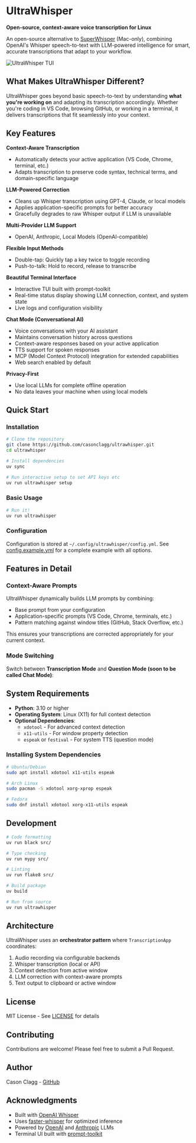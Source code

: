 # UltraWhisper

**Open-source, context-aware voice transcription for Linux**

An open-source alternative to [SuperWhisper](https://superwhisper.com/) (Mac-only), combining OpenAI's Whisper speech-to-text with LLM-powered intelligence for smart, accurate transcriptions that adapt to your workflow.

![UltraWhisper TUI](docs/ultrawhisper.png)

## What Makes UltraWhisper Different?

UltraWhisper goes beyond basic speech-to-text by understanding **what you're working on** and adapting its transcription accordingly. Whether you're coding in VS Code, browsing GitHub, or working in a terminal, it delivers transcriptions that fit seamlessly into your context.

## Key Features

**Context-Aware Transcription**
- Automatically detects your active application (VS Code, Chrome, terminal, etc.)
- Adapts transcription to preserve code syntax, technical terms, and domain-specific language

**LLM-Powered Correction**
- Cleans up Whisper transcription using GPT-4, Claude, or local models
- Applies application-specific prompts for better accuracy
- Gracefully degrades to raw Whisper output if LLM is unavailable

**Multi-Provider LLM Support**
- OpenAI, Anthropic, Local Models (OpenAI-compatible)

**Flexible Input Methods**
- Double-tap: Quickly tap a key twice to toggle recording
- Push-to-talk: Hold to record, release to transcribe

**Beautiful Terminal Interface**
- Interactive TUI built with prompt-toolkit
- Real-time status display showing LLM connection, context, and system state
- Live logs and configuration visibility

**Chat Mode (Conversational AI)**
- Voice conversations with your AI assistant
- Maintains conversation history across questions
- Context-aware responses based on your active application
- TTS support for spoken responses
- MCP (Model Context Protocol) integration for extended capabilities
- Web search enabled by default

**Privacy-First**
- Use local LLMs for complete offline operation
- No data leaves your machine when using local models

## Quick Start

### Installation

```bash
# Clone the repository
git clone https://github.com/casonclagg/ultrawhisper.git
cd ultrawhisper

# Install dependencies
uv sync

# Run interactive setup to set API keys etc
uv run ultrawhisper setup
```

### Basic Usage

```bash
# Run it!
uv run ultrawhisper
```

### Configuration

Configuration is stored at `~/.config/ultrawhisper/config.yml`. See [config.example.yml](config.example.yml) for a complete example with all options.

## Features in Detail

### Context-Aware Prompts

UltraWhisper dynamically builds LLM prompts by combining:
- Base prompt from your configuration
- Application-specific prompts (VS Code, Chrome, terminals, etc.)
- Pattern matching against window titles (GitHub, Stack Overflow, etc.)

This ensures your transcriptions are corrected appropriately for your current context.

### Mode Switching

Switch between **Transcription Mode** and **Question Mode (soon to be called Chat Mode)**:

## System Requirements

- **Python**: 3.10 or higher
- **Operating System**: Linux (X11) for full context detection
- **Optional Dependencies**:
  - `xdotool` - For advanced context detection
  - `x11-utils` - For window property detection
  - `espeak` or `festival` - For system TTS (question mode)

### Installing System Dependencies

```bash
# Ubuntu/Debian
sudo apt install xdotool x11-utils espeak

# Arch Linux
sudo pacman -S xdotool xorg-xprop espeak

# Fedora
sudo dnf install xdotool xorg-x11-utils espeak
```

## Development

```bash
# Code formatting
uv run black src/

# Type checking
uv run mypy src/

# Linting
uv run flake8 src/

# Build package
uv build

# Run from source
uv run ultrawhisper
```

## Architecture

UltraWhisper uses an **orchestrator pattern** where `TranscriptionApp` coordinates:
1. Audio recording via configurable backends
2. Whisper transcription (local or API)
3. Context detection from active window
4. LLM correction with context-aware prompts
5. Text output to clipboard or active window

## License

MIT License - See [LICENSE](LICENSE) for details

## Contributing

Contributions are welcome! Please feel free to submit a Pull Request.

## Author

Cason Clagg - [GitHub](https://github.com/casonclagg)

## Acknowledgments

- Built with [OpenAI Whisper](https://github.com/openai/whisper)
- Uses [faster-whisper](https://github.com/guillaumekln/faster-whisper) for optimized inference
- Powered by [OpenAI](https://openai.com) and [Anthropic](https://anthropic.com) LLMs
- Terminal UI built with [prompt-toolkit](https://github.com/prompt-toolkit/python-prompt-toolkit)
